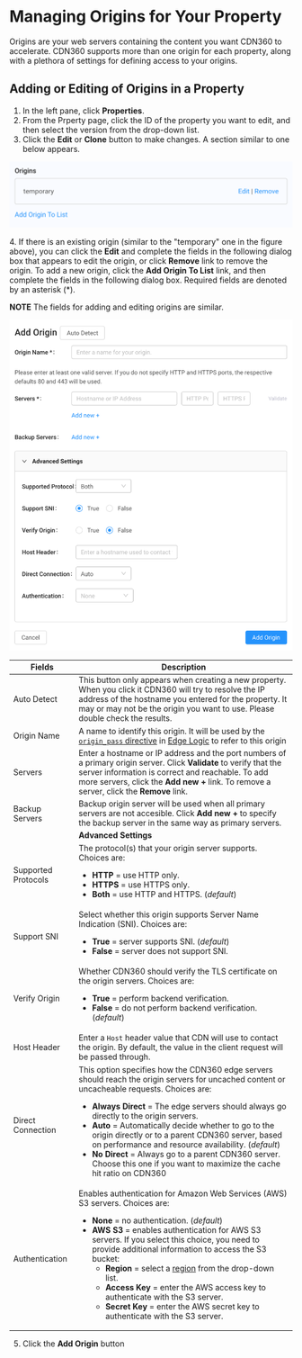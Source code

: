 
# Managing Origins for Your Property

Origins are your web servers containing the content you want CDN360 to accelerate. CDN360 supports more than one origin for each property, along with a plethora of settings for defining access to your origins.

## Adding or Editing of Origins in a Property

1. In the left pane, click **Properties**.
2. From the Prperty page, click the ID of the property you want to edit, and then select the version from the drop-down list. 
3. Click the **Edit** or **Clone** button to make changes. A section similar to one below appears.
<p align="center"><img src="/docs/resources/images/OriginList.png" alt="Upload Certificate Version" width="600"></p>
4. If there is an existing origin (similar to the "temporary" one in the figure above), you can click the <strong>Edit</strong> and complete the fields in the following dialog box that appears to edit the origin, or click <strong>Remove</strong> link to remove the origin. To add a new origin, click the <strong>Add Origin To List</strong> link, and then complete the fields in the following dialog box. Required fields are denoted by an asterisk (*).</ul>

**NOTE** The fields for adding and editing origins are similar.

<p align="center"><img src="/docs/resources/images/Add Origin Page.png" alt="Upload Certificate Version" width="600"></p>

| **Fields**             | **Description**                                       |
| ---------------------- | ----------------------------------------------------- |
| Auto Detect            | This button only appears when creating a new property. When you click it CDN360 will try to resolve the IP address of the hostname you entered for the property. It may or may not be the origin you want to use. Please double check the results.|
| Origin Name            | A name to identify this origin. It will be used by the [`origin_pass` directive](</docs/edge-logic/supported-directives.md#origin_pass>) in [Edge Logic](</docs/edge-logic/intro.md>) to refer to this origin|
| Servers                | Enter a hostname or IP address and the port numbers of a primary origin server. Click **Validate** to verify that the server information is correct and reachable. To add more servers, click the **Add new +** link. To remove a server, click the **Remove** link.|
| Backup Servers         | Backup origin server will be used when all primary servers are not accesible. Click **Add new +** to specify the backup server in the same way as primary servers.|
|| **Advanced Settings**                                                         |
| Supported Protocols   | The protocol(s) that your origin server supports. Choices are: <ul><li><strong>HTTP</strong> = use HTTP only.<li><strong>HTTPS</strong> = use HTTPS only.<li><strong>Both</strong> = use HTTP and HTTPS. (*default*)</ul>|
| Support SNI         | Select whether this origin supports Server Name Indication (SNI). Choices are:<ul><li><strong>True</strong> = server supports SNI. (*default*)<li><strong>False</strong> = server does not support SNI.</ul>|
| Verify Origin         | Whether CDN360 should verify the TLS certificate on the origin servers. Choices are:<ul><li><strong>True</strong> = perform backend verification.<li><strong>False</strong> = do not perform backend verification. (*default*)</ul>|
| Host Header           | Enter a `Host` header value that CDN will use to contact the origin. By default, the value in the client request will be passed through.|
| Direct Connection     | This option specifies how the CDN360 edge servers should reach the origin servers for uncached content or uncacheable requests. Choices are:<ul><li><strong>Always Direct</strong> = The edge servers should always go directly to the origin servers.<li><strong>Auto</strong> = Automatically decide whether to go to the origin directly or to a parent CDN360 server, based on performance and resource availability. (*default*)<li><strong>No Direct</strong> = Always go to a parent CDN360 server. Choose this one if you want to maximize the cache hit ratio on CDN360</ul>|
| Authentication        | Enables authentication for Amazon Web Services (AWS) S3 servers. Choices are:<ul><li><strong>None</strong> = no authentication. (*default*) <br><li><strong>AWS S3</strong> = enables authentication for AWS S3 servers. If you select this choice, you need to provide additional information to access the S3 bucket:<ul><li><strong>Region</strong> = select a [region](<https://docs.aws.amazon.com/AWSEC2/latest/UserGuide/using-regions-availability-zones.html#concepts-available-regions>) from the drop-down list.<li><strong>Access Key</strong> = enter the AWS access key to authenticate with the S3 server.<li><strong>Secret Key</strong> = enter the AWS secret key to authenticate with the S3 server.</ul>|

5. Click the **Add Origin** button
